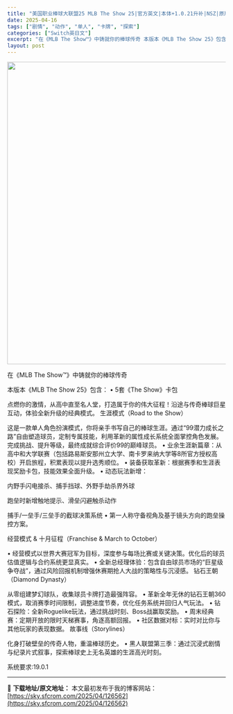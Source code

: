 ```yaml
---
title: "美国职业棒球大联盟25 MLB The Show 25|官方英文|本体+1.0.21升补|NSZ|原版|"
date: 2025-04-16
tags: ["剧情", "动作", "单人", "卡牌", "探索"]
categories: ["Switch英日文"]
excerpt: "在《MLB The Show™》中铸就你的棒球传奇 本版本《MLB The Show 25》包含： • 5套《The Show》卡包 点燃你的激情，从高中直至名人堂，打造属于你的伟大征程！沿途与传奇棒球巨星互动，体验全新升级的经典模式。 生涯模式（Road to the Show） 这是一款单人角色&hellip;"
layout: post
---
```


<img class="aligncenter size-full wp-image-126563" src="https://sky.sfcrom.com/wp-content/uploads/2025/04/2025041607521085.webp" alt="" width="1240" height="698" />

在《MLB The Show™》中铸就你的棒球传奇

本版本《MLB The Show 25》包含：
• 5套《The Show》卡包

点燃你的激情，从高中直至名人堂，打造属于你的伟大征程！沿途与传奇棒球巨星互动，体验全新升级的经典模式。
生涯模式（Road to the Show）

这是一款单人角色扮演模式，你将亲手书写自己的棒球生涯。通过“99潜力成长之路”自由塑造球员，定制专属技能，利用革新的属性成长系统全面掌控角色发展。完成挑战、提升等级，最终成就综合评价99的巅峰球员。
• 业余生涯新篇章：从高中和大学联赛（包括路易斯安那州立大学、南卡罗来纳大学等8所官方授权高校）开启旅程，积累表现以提升选秀顺位。
• 装备获取革新：根据赛季和生涯表现奖励卡包，技能效果全面升级。
• 动态玩法新增：

内野手闪电接杀、捕手挡球、外野手劫杀界外球

跑垒时新增触地提示、滑垒闪避触杀动作

捕手/一垒手/三垒手的截球决策系统
• 第一人称守备视角及基于镜头方向的跑垒操控方案。

经营模式 &amp; 十月征程（Franchise &amp; March to October）

• 经营模式以世界大赛冠军为目标，深度参与每场比赛或关键决策。优化后的球员估值逻辑与合约系统更显真实。
• 全新总经理体验：包含自由球员市场的“巨星级争夺战”，通过风险回报机制增强休赛期抢人大战的策略性与沉浸感。
钻石王朝（Diamond Dynasty）

从零组建梦幻球队，收集球员卡牌打造最强阵容。
• 革新全年无休的钻石王朝360模式，取消赛季时间限制，调整进度节奏，优化任务系统并回归人气玩法。
• 钻石探险：全新Roguelike玩法，通过挑战时刻、Boss战赢取奖励。
• 周末经典赛：定期开放的限时天梯赛事，角逐高额回报。
• 社区数据对标：实时对比你与其他玩家的表现数据。
故事线（Storylines）

化身打破壁垒的传奇人物，重温棒球历史。
• 黑人联盟第三季：通过沉浸式剧情与纪录片式叙事，探索棒球史上无名英雄的生涯高光时刻。

系统要求:19.0.1

---
📖 **下载地址/原文地址：** 本文最初发布于我的博客网站：[https://sky.sfcrom.com/2025/04/126562](https://sky.sfcrom.com/2025/04/126562)

